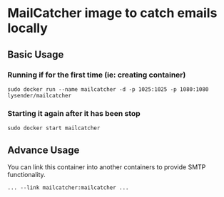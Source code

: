 # MailCatcher image to catch emails locally

## Basic Usage

### Running if for the first time (ie: creating container)

~~~
sudo docker run --name mailcatcher -d -p 1025:1025 -p 1080:1080 lysender/mailcatcher
~~~

### Starting it again after it has been stop

~~~
sudo docker start mailcatcher
~~~

## Advance Usage

You can link this container into another containers to provide SMTP functionality.

~~~
... --link mailcatcher:mailcatcher ...
~~~

